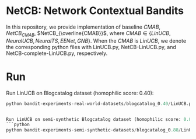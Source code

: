 # NetCB: Network Contextual Bandits
In this repository, we provide implementation of baseline $CMAB$, $NetCB_{CMAB}$, $NetCB_{\overline{CMAB}}$, where $CMAB \in \{LinUCB, NeuralUCB, NeuralTS, EENet, GNB\}$. When the $CMAB$ is $LinUCB$, we denote the corresponding python files with LinUCB.py, NetCB-LinUCB.py, and NetCB-complete-LinUCB.py, respectively. 
# Run
Run LinUCB on Blogcatalog dataset (homophilic score: 0.40):
```python
python bandit-experiments-real-world-datasets/blogcatalog_0.40/LinUCB.py


Run LinUCB on semi-synthetic Blogcatalog dataset (homophilic score: 0.88):
```python
python bandit-experiments-semi-synthetic-datasets/blogcatalog_0.88/LinUCB.py
